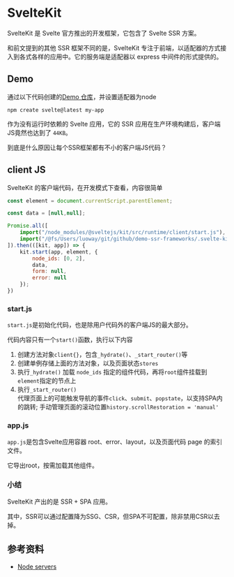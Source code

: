 # SvelteKit
SvelteKit 是 Svelte 官方推出的开发框架，它包含了 Svelte SSR 方案。

和前文提到的其他 SSR 框架不同的是，SvelteKit 专注于前端，以适配器的方式接入到各式各样的应用中。它的服务端是适配器以 express 中间件的形式提供的。

## Demo

通过以下代码创建的[Demo 仓库](https://github.com/luoway/demo-ssr-frameworks/tree/svelte-kit)，并设置适配器为node
```shell
npm create svelte@latest my-app
```

作为没有运行时依赖的 Svelte 应用，它的 SSR 应用在生产环境构建后，客户端JS竟然也达到了 `44KB`。

到底是什么原因让每个SSR框架都有不小的客户端JS代码？

## client JS

SvelteKit 的客户端代码，在开发模式下查看，内容很简单
```js
const element = document.currentScript.parentElement;

const data = [null,null];

Promise.all([
    import("/node_modules/@sveltejs/kit/src/runtime/client/start.js"),
    import("/@fs/Users/luoway/git/github/demo-ssr-frameworks/.svelte-kit/generated/client/app.js")
]).then(([kit, app]) => {
    kit.start(app, element, {
        node_ids: [0, 2],
        data,
        form: null,
        error: null
    });
})
```
### start.js
`start.js`是初始化代码，也是除用户代码外的客户端JS的最大部分。

代码内容只有一个`start()`函数，执行以下内容
1. 创建方法对象`client{}`，包含`_hydrate()`、`_start_router()`等
2. 创建单例存储上面的方法对象，以及页面状态`stores`
3. 执行`_hydrate()`
  加载 `node_ids` 指定的组件代码，再将`root`组件挂载到`element`指定的节点上
4. 执行`_start_router()`  
  代理页面上的可能触发导航的事件`click`、`submit`、`popstate`，以支持SPA内的跳转;
  手动管理页面的滚动位置`history.scrollRestoration = 'manual'`
### app.js
`app.js`是包含Svelte应用容器 root、error、layout，以及页面代码 page 的索引文件。

它导出root，按需加载其他组件。

### 小结

SvelteKit 产出的是 SSR + SPA 应用。

其中，SSR可以通过配置降为SSG、CSR，但SPA不可配置，除非禁用CSR以去掉。

## 参考资料

- [Node servers](https://kit.svelte.dev/docs/adapter-node)